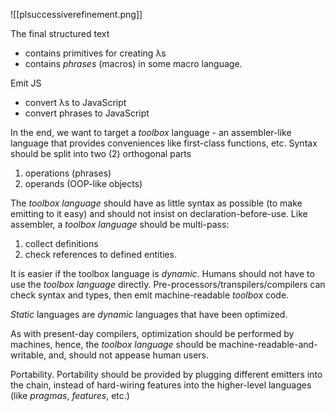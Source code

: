 ![[plsuccessiverefinement.png]]

The final structured text
- contains primitives for creating λs
- contains *phrases* (macros) in some macro language.


Emit JS
- convert λs to JavaScript
- convert phrases to JavaScript


In the end, we want to target a *toolbox* language - an assembler-like language that provides conveniences like first-class functions, etc.  Syntax should be split into two (2) orthogonal parts
1. operations (phrases)
2. operands (OOP-like objects)

The *toolbox language* should have as little syntax as possible (to make emitting to it easy) and should not insist on declaration-before-use.  Like assembler, a *toolbox language* should be multi-pass:
1. collect definitions
2. check references to defined entities.

It is easier if the toolbox language is *dynamic*.  Humans should not have to use the *toolbox language* directly.  Pre-processors/transpilers/compilers can check syntax and types, then emit machine-readable *toolbox* code.

*Static* languages are *dynamic* languages that have been optimized.

As with present-day compilers, optimization should be performed by machines, hence, the *toolbox language* should be machine-readable-and-writable, and, should not appease human users.

Portability.  Portability should be provided by plugging different emitters into the chain, instead of hard-wiring features into the higher-level languages (like *pragmas*, *features*, etc.)
